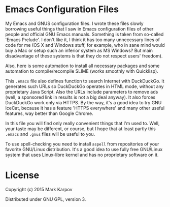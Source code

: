 # Emacs Configuration Files

My Emacs and GNUS configuration files. I wrote these files slowly borrowing
useful things that I saw in Emacs configuration files of other people and
official GNU Emacs manuals. Something is taken from so-called 'Emacs
Prelude'. I don't like it, I think it has too many unnecessary lines of code
for me (OS X and Windows stuff, for example, who in sane mind would buy a
Mac or setup such an inferior system as MS Windows? But main disadvantage of
these systems is that they do not respect users' freedom).

Also, here is some automation to install all necessary packages and some
automation to compile/recompile SLIME (works smoothly with Quicklisp).

This `.emacs` file also defines function to search Internet with
DuckDuckGo. It generates such URLs so DuckDuckGo operates in HTML mode,
without any proprietary Java Script. Also the URLs include parameters to
remove ads (well, a sponsored link in results is not a big deal anyway). It
also forces DuckDuckGo work only via HTTPS. By the way, it's a good idea to
try GNU IceCat, because it has a feature 'HTTPS everywhere' and many other
useful features, way better than Google Chrome.

In this file you will find only really convenient things that I'm used
to. Well, your taste may be different, or course, but I hope that at least
partly this `.emacs` and `.gnus` files will be useful to you.

To use spell-checking you need to install `aspell` from repositories of your
favorite GNU/Linux distribution. It's a good idea to use fully free
GNU/Linux system that uses Linux-libre kernel and has no proprietary
software on it.

# License

Copyright (c) 2015 Mark Karpov

Distributed under GNU GPL, version 3.
